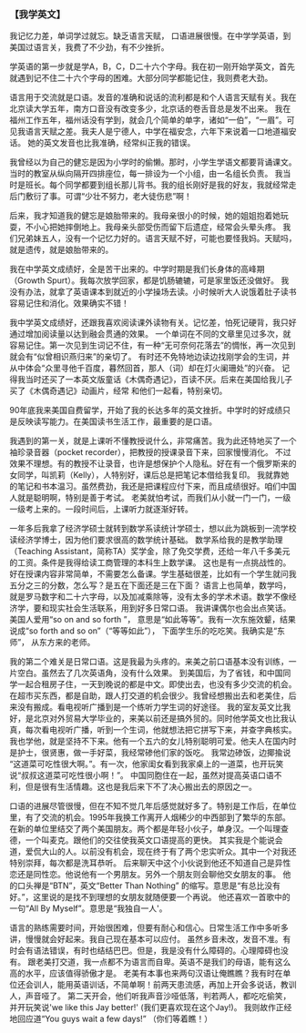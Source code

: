 ### 【我学英文】

我记忆力差，单词学过就忘。缺乏语言天赋， 口语进展很慢。在中学学英语，到美国过语言关，我费了不少劲，有不少挫折。

学英语的第一步就是学A，B，C，D二十六个字母。我在初一刚开始学英文，首先就遇到记不住二十六个字母的困难。大部分同学都能记住，我则费老大劲。

语言用于交流就是口语。发音的准确和说话的流利都是和个人语言天赋有关。我在北京读大学五年，南方口音没有改变多少，北京话的卷舌音总是发不出来。
我在福州工作五年，福州话没有学到，就会几个简单的单字，诸如“一伯”，“一眉”。可见我语言天赋之差。我夫人是宁德人，中学在福安念，六年下来说着一口地道福安话。
她的英文发音也比我准确，经常纠正我的错误。

我曾经以为自己的健忘是因为小学时的偷懒。那时，小学生学语文都要背诵课文。当时的教室从纵向隔开四排座位，每一排设为一个小组，由一名组长负责。
我当时是班长。每个同学都要到组长那儿背书。我的组长刚好是我的好友，我就经常走后门敷衍了事。可谓“少壮不努力，老大徒伤悲”啊！

后来，我才知道我的健忘是娘胎带来的。我母亲很小的时候，她的姐姐抱着她玩耍，不小心把她摔倒地上。我母亲头部受伤而留下后遗症，经常会头晕头疼。
我们兄弟妹五人，没有一个记忆力好的。语言天赋不好，可能也要怪我妈。天赋吗，就是遗传，就是娘胎带来的。

我在中学英文成绩好，全是苦干出来的。中学时期是我们长身体的高峰期（Growth Spurt）。我每次放学回家，都是饥肠辘辘，可是家里饭还没做好。
我没有办法，就拿了英语课本到就近的小学操场去读。小时候听大人说饿着肚子读书容易记住和消化。效果确实不错！

我中学英文成绩好，还跟我喜欢阅读课外读物有关。记忆差，怕死记硬背，我只好通过增加阅读量以达到融会贯通的效果。
一个单词在不同的文章里见过多次，就容易记住。第一次见到生词记不住，有一种“无可奈何花落去”的惆怅，再一次见到就会有“似曾相识燕归来”的亲切了。
有时还不免特地边读边找刚学会的生词，并从中体会“众里寻他千百度，暮然回首，那人（词）却在灯火阑珊处”的兴奋。
记得我当时还买了一本英文版童话《木偶奇遇记》，百读不厌。后来在美国给我儿子买了《木偶奇遇记》动画片，经常 和他们一起看，特别亲切。

90年底我来美国自费留学，开始了我的长达多年的英文挫折。中学时的好成绩只是反映读写能力。在美国读书生活工作，最重要的是口语。

我遇到的第一关，就是上课听不懂教授说什么，非常痛苦。我为此还特地买了一个袖珍录音器（pocket recorder），把教授的授课录音下来，回家慢慢消化。
不过效果不理想。有的教授不让录音，也许是想保护个人隐私。好在有一个俄罗斯来的女同学，叫凯莉（Kelly），人特别好，课后总是把笔记本借给我复印。
我就靠她的笔记和书本温习。虽然费劲，我还是把课程应付下来，而且成绩很好。咱们中国人就是聪明啊，特别是善于考试。
老美就怕考试，而我们从小就一门一门，一级一级考上来的。一段时间后，上课听力就逐渐好转。

一年多后我拿了经济学硕士就转到数学系读统计学硕士，想以此为跳板到一流学校读经济学博士，因为他们要求很高的数学统计基础。
数学系给我的是教学助理（Teaching Assistant，简称TA）奖学金，除了免交学费，还给一年八千多美元的工资。条件是我得给读工商管理的本科生上数学课。
这也是有一点挑战性的。好在授课内容非常简单，不需要怎么备课。学生基础很差，比如有一个学生就问我五分之三的分数，怎么写？是五在下面还是三在下面？
语言上也简单，数学吗，就是罗马数字和二十六字母，以及加减乘除等，没有太多的学术术语。数学不像经济学，要和现实社会生活联系，用到好多日常口语。
我讲课偶尔也会出点笑话。美国人爱用“so on and so forth ”， 意思是“如此等等”。我有一次东施效颦，结果说成“so forth and so on”（“等等如此”），
下面学生乐的吃吃笑。我确实是“东师”， 从东方来的老师。

我的第二个难关是日常口语。这是我最为头疼的。来美之前口语基本没有训练，一片空白。虽然去了几次英语角，没有什么效果。
到美国后，为了省钱，和中国同学一起合租房子住，一天到晚说的都是中文。即使出去，也没有多少交流的机会。
在超市买东西，都是自助，跟人打交道的机会很少。我曾经想搬出去和老美住，后来没有搬成。看电视听广播到是一个练听力学生词的好途径。
我的室友英文比我好，是北京对外贸易大学毕业的，来美以前还是搞外贸的。同时他学英文也比我认真，每次看电视听广播，听到一个生词，他就想法把它拼写下来，并查字典核实。
我也学他，就是坚持不下来。他有一个五六的女儿特别聪明可爱。他夫人在国内时是护士，很贤惠，做一手好菜，我经常碜他们家的饭吃。
我常边碜饭，边揶揄说 “这道菜可吃性很大啊。”。有一次，他家闺女看到我家桌上的一道菜，也开玩笑说“叔叔这道菜可吃性很小啊！”。
中国同胞住在一起，虽然对提高英语口语不利，但是很有生活情趣。这也是我后来下不了决心搬出去的原因之一。

口语的进展尽管很慢，但在不知不觉几年后感觉就好多了。特别是工作后，在单位里，有了交流的机会。1995年我换工作离开人烟稀少的中西部到了繁华的东部。
在新的单位里结交了两个美国朋友。两个都是年轻小伙子，单身汉。一个叫理查德，一个叫麦克。跟他们的交往使我英文口语提高的更快。
其实我是个能说会道，爱侃大山的人。以前没有机会，现在终于有了两个忠实听众。其中一个对我还特别崇拜，每次都是洗耳恭听。
后来聊天中这个小伙说到他还不知道自己是异性恋还是同性恋。他说他有一个男朋友。另外一个朋友则会聊他交女朋友的事。
他的口头禅是“BTN”，英文“Better Than Nothing” 的缩写。意思是“有总比没有好。”，这里说的是找不到理想的女朋友就随便要一个再说。
他还喜欢一首歌中的一句“All By Myself”。意思是“我独自一人'。

语言的熟练需要时间，开始很困难，但要有耐心和信心。日常生活工作中多听多讲，慢慢就会好起来。我自己现在基本可以应付。
虽然乡音未改，发音不准。有时会有语法错误，有时也结结巴巴。但是，我是没有什么障碍的。心理障碍也没有。
跟老美打交道，我一点都不为语言而自卑。英语不是我们的母语，能有这么高的水平，应该值得骄傲才是。
老美有本事也来两句汉语让俺瞧瞧？我有时在单位还会训人，能用英语训话，不简单啊！前两天患流感，再加上开会多说话，教训人，声音哑了。
第二天开会，他们听我声音沙哑低落，判若两人，都吃吃偷笑，并开玩笑说'we like this Jay better!' (我们更喜欢现在这个Jay!)。 
我则故作正经地回应道“You guys wait a few days!” （你们等着瞧！）
